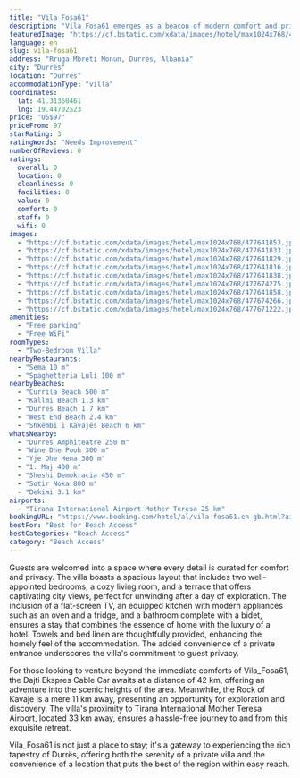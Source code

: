 ```yaml
---
title: "Vila_Fosa61"
description: "Vila_Fosa61 emerges as a beacon of modern comfort and privacy in the heart of Durrës, Durres County, offering guests a seamless blend of convenience and serenity."
featuredImage: "https://cf.bstatic.com/xdata/images/hotel/max1024x768/477641853.jpg?k=704404f99a43bc228325b4bf4a1ecdf8e59709265dc21cfd5e5912243b6709b8&o=&hp=1"
language: en
slug: vila-fosa61
address: "Rruga Mbreti Monun, Durrës, Albania"
city: "Durrës"
location: "Durrës"
accommodationType: "villa"
coordinates:
  lat: 41.31360461
  lng: 19.44702523
price: "US$97"
priceFrom: 97
starRating: 3
ratingWords: "Needs Improvement"
numberOfReviews: 0
ratings:
  overall: 0
  location: 0
  cleanliness: 0
  facilities: 0
  value: 0
  comfort: 0
  staff: 0
  wifi: 0
images:
  - "https://cf.bstatic.com/xdata/images/hotel/max1024x768/477641853.jpg?k=704404f99a43bc228325b4bf4a1ecdf8e59709265dc21cfd5e5912243b6709b8&o=&hp=1"
  - "https://cf.bstatic.com/xdata/images/hotel/max1024x768/477641833.jpg?k=e28ce28fcddde0c59394e4f1a37ef9fa25d5f073194365499b640c7ce5c769d0&o=&hp=1"
  - "https://cf.bstatic.com/xdata/images/hotel/max1024x768/477641829.jpg?k=1ccb00f06daa77acc8a14ba211c167fef3e166f60ab01a91ac9b6199abdb8c5f&o=&hp=1"
  - "https://cf.bstatic.com/xdata/images/hotel/max1024x768/477641816.jpg?k=e2fb23c58e167813e8d7c7d1a7a311df24aacbfe7fc5d953836522f7eefbf165&o=&hp=1"
  - "https://cf.bstatic.com/xdata/images/hotel/max1024x768/477641838.jpg?k=c27db358d6979daa436fbd91ed7d513eeaff59dacfbf704880efe6493a1bc152&o=&hp=1"
  - "https://cf.bstatic.com/xdata/images/hotel/max1024x768/477674275.jpg?k=5f5562b59220fc6d925332a329554998f48d3095157723de0a5626454f2ea5a7&o=&hp=1"
  - "https://cf.bstatic.com/xdata/images/hotel/max1024x768/477641858.jpg?k=fdee8c274e0491bffb9260eca4a6643a33877cdc8b2f235e8bf98df9607667f6&o=&hp=1"
  - "https://cf.bstatic.com/xdata/images/hotel/max1024x768/477674266.jpg?k=bc62a5c0507d28196b89026a1ad9bfeb8025b69f975204f601a99954aba23333&o=&hp=1"
  - "https://cf.bstatic.com/xdata/images/hotel/max1024x768/477671222.jpg?k=6145205b0126f9f14da30aabd622e3a0e43ac0d017b55f6dabc8daa5e27762b6&o=&hp=1"
amenities:
  - "Free parking"
  - "Free WiFi"
roomTypes:
  - "Two-Bedroom Villa"
nearbyRestaurants:
  - "Sema 10 m"
  - "Spaghetteria Luli 100 m"
nearbyBeaches:
  - "Currila Beach 500 m"
  - "Kallmi Beach 1.3 km"
  - "Durres Beach 1.7 km"
  - "West End Beach 2.4 km"
  - "Shkëmbi i Kavajës Beach 6 km"
whatsNearby:
  - "Durres Amphiteatre 250 m"
  - "Wine Dhe Pooh 300 m"
  - "Yje Dhe Hena 300 m"
  - "1. Maj 400 m"
  - "Sheshi Demokracia 450 m"
  - "Sotir Noka 800 m"
  - "Bekimi 3.1 km"
airports:
  - "Tirana International Airport Mother Teresa 25 km"
bookingURL: "https://www.booking.com/hotel/al/vila-fosa61.en-gb.html?aid=8035640"
bestFor: "Best for Beach Access"
bestCategories: "Beach Access"
category: "Beach Access"
---
```


Guests are welcomed into a space where every detail is curated for comfort and privacy. The villa boasts a spacious layout that includes two well-appointed bedrooms, a cozy living room, and a terrace that offers captivating city views, perfect for unwinding after a day of exploration. The inclusion of a flat-screen TV, an equipped kitchen with modern appliances such as an oven and a fridge, and a bathroom complete with a bidet, ensures a stay that combines the essence of home with the luxury of a hotel. Towels and bed linen are thoughtfully provided, enhancing the homely feel of the accommodation. The added convenience of a private entrance underscores the villa's commitment to guest privacy.

For those looking to venture beyond the immediate comforts of Vila_Fosa61, the Dajti Ekspres Cable Car awaits at a distance of 42 km, offering an adventure into the scenic heights of the area. Meanwhile, the Rock of Kavaje is a mere 11 km away, presenting an opportunity for exploration and discovery. The villa's proximity to Tirana International Mother Teresa Airport, located 33 km away, ensures a hassle-free journey to and from this exquisite retreat.

Vila_Fosa61 is not just a place to stay; it's a gateway to experiencing the rich tapestry of Durrës, offering both the serenity of a private villa and the convenience of a location that puts the best of the region within easy reach.